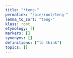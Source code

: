 ```yaml
---
title: "*teng-"
permalink: "/pie/root/teng-"
lemma_to_sort: "teng-"
klass: root
etymology: []
markers: []
synonyms: []
definitions: ["to think"]
topics: []
---
```

